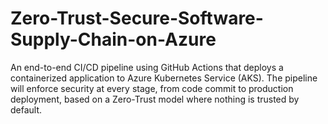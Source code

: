 # Zero-Trust-Secure-Software-Supply-Chain-on-Azure
 An end-to-end CI/CD pipeline using GitHub Actions that deploys a containerized application to Azure Kubernetes Service (AKS). The pipeline will enforce security at every stage, from code commit to production deployment, based on a Zero-Trust model where nothing is trusted by default.
